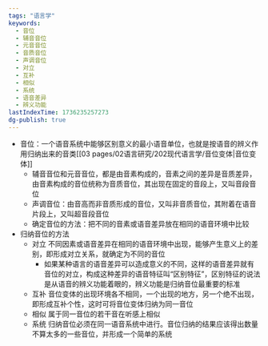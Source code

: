 ```yaml
---
tags: "语言学"
keywords:
  - 音位
  - 辅音音位
  - 元音音位
  - 音质音位
  - 声调音位
  - 对立
  - 互补
  - 相似
  - 系统
  - 语音差异
  - 辨义功能
lastIndexTime: 1736235257273
dg-publish: true
---
```

- 音位：一个语音系统中能够区别意义的最小语音单位，也就是按语音的辨义作用归纳出来的音类[[03 pages/02语言研究/202现代语言学/音位变体\|音位变体]]
	- 辅音音位和元音音位，都是由音素构成的，音素之间的差异是音质差异，由音素构成的音位统称为音质音位，其出现在固定的音段上，又叫音段音位
	- 声调音位：由音高而非音质形成的音位，又叫非音质音位，其附着在语音片段上，又叫超音段音位
	- 确定音位的方法：把不同的音素或语音差异放在相同的语音环境中比较
- 归纳音位的方法
	- 对立 不同因素或语音差异在相同的语音环境中出现，能够产生意义上的差别，即形成对立关系，就确定为不同的音位
		- 如果某种语言的语音差异可以造成意义的不同，这样的语音差异就有音位的对立，构成这种差异的语音特征叫“区别特征”，区别特征的说法是从语音的辨义功能着眼的，辨义功能是归纳音位最重要的标准
	- 互补 音位变体的出现环境各不相同，一个出现的地方，另一个绝不出现，即形成互补个性，这时可将音位变体归纳为同一音位
	- 相似 属于同一音位的若干音在听感上相似
	- 系统 归纳音位必须在同一语音系统中进行。音位归纳的结果应该得出数量不算太多的一些音位，并形成一个简单的系统